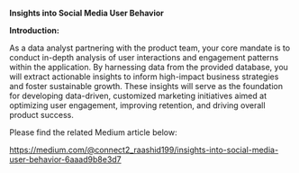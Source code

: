 ****Insights into Social Media User Behavior****


**Introduction:**


As a data analyst partnering with the product team, your core mandate is to conduct in-depth analysis of user interactions and engagement patterns within the application. By harnessing data from the provided database, you will extract actionable insights to inform high-impact business strategies and foster sustainable growth. These insights will serve as the foundation for developing data-driven, customized marketing initiatives aimed at optimizing user engagement, improving retention, and driving overall product success.


Please find the related Medium article below:


https://medium.com/@connect2_raashid199/insights-into-social-media-user-behavior-6aaad9b8e3d7
